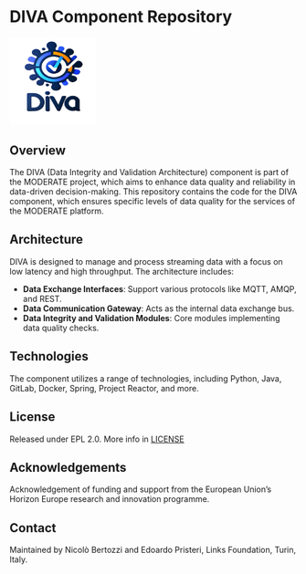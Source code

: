 # DIVA Component Repository

<img src="assets/images/logo.png" width="30%">

## Overview
The DIVA (Data Integrity and Validation Architecture) component is part of the MODERATE project, which aims to enhance data quality and reliability in data-driven decision-making. This repository contains the code for the DIVA component, which ensures specific levels of data quality for the services of the MODERATE platform.

## Architecture
DIVA is designed to manage and process streaming data with a focus on low latency and high throughput. The architecture includes:
- **Data Exchange Interfaces**: Support various protocols like MQTT, AMQP, and REST.
- **Data Communication Gateway**: Acts as the internal data exchange bus.
- **Data Integrity and Validation Modules**: Core modules implementing data quality checks.

## Technologies
The component utilizes a range of technologies, including Python, Java, GitLab, Docker, Spring, Project Reactor, and more.

## License
Released under EPL 2.0. More info in [LICENSE](LICENSE.md)

## Acknowledgements
Acknowledgement of funding and support from the European Union’s Horizon Europe research and innovation programme.

## Contact
Maintained by Nicolò Bertozzi and Edoardo Pristeri, Links Foundation, Turin, Italy.

